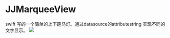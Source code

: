 # JJMarqueeView
swift 写的一个简单的上下跑马灯。通过datasource的attributestring 实现不同的文字显示。
![](https://github.com/anhuijhy/JJMarqueeView/blob/master/marquee.gif)
